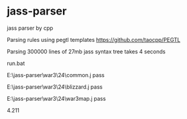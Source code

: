 # jass-parser


jass parser by cpp

Parsing rules using pegtl templates https://github.com/taocpp/PEGTL

Parsing 300000 lines of 27mb jass syntax tree takes 4 seconds


run.bat

E:\jass-parser\war3\24\common.j  pass

E:\jass-parser\war3\24\blizzard.j  pass

E:\jass-parser\war3\24\war3map.j  pass

4.211 

